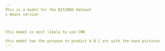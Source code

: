 ```yaml
---
This is a model for the BISINDO dataset
v means version



this model is most likely to use CNN 

this model has the purpose to predict A B C etc with the hand pictures that are in the dataset [https://github.com/shafidaaaa/Bangkit/tree/main/Capstone/bisindo_data]
---
```

